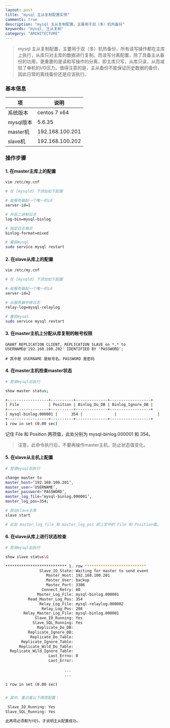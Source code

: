 ```yaml
---
layout: post
title: "mysql 主从复制配置实例"
comments: true
description: "mysql 主从复制配置，主要用于双（多）机热备份"
keywords: "mysql, 主从复制"
category: "ARCHITECTURE"
---
```



> mysql 主从复制配置，主要用于双（多）机热备份，所有读写操作都在主库上执行，从库只对主库的数据进行复制。而读写分离配置，除了具备主从备份的功用，更重要的是读和写操作的分离，即主库只写，从库只读，从而减轻了单机的I/O压力。值得注意的是，主从备份不能保证历史数据的备份，因此日常的离线备份还是应该执行。

### 基本信息

项 | 说明
--- | ---
系统版本 | centos 7 x64
mysql版本 | 5.6.35
master机 |  192.168.100.201
slave机 | 192.168.100.202

### 操作步骤

#### 1. 在master主库上的配置

```bash
vim /etc/my.cnf

# 在 [mysqld] 下添加如下配置

# 给服务器起一个唯一的id
server-id=1

# 开启二进制日志
log-bin=mysql-binlog

# 指定日志格式
binlog-format=mixed

# 重启mysql
sudo service mysql restart
```

#### 2. 在slave从库上的配置

```bash
vim /etc/my.cnf

# 在 [mysqld] 下添加如下配置

# 给服务器起一个唯一的id
server-id=2

# 从服务器中继日志
relay-log=mysql-relaylog

# 重启mysql
sudo service mysql restart
```

#### 3. 在master主机上分配从库复制的帐号权限

```mysql
GRANT REPLICATION CLIENT, REPLICATION SLAVE on *.* to USERNAME@'192.168.100.202' IDENTIFIED BY 'PASSWORD';

# 其中是 USERNAME 是帐号名，PASSWORD 是密码
```

#### 4. 在master主机检查master状态

```bash
# 登录mysql后执行

show master status;

+------------------+----------+--------------+------------------+
| File             | Position | Binlog_Do_DB | Binlog_Ignore_DB |
+------------------+----------+--------------+------------------+
| mysql-binlog.000001 |      354 |              |                  |
+------------------+----------+--------------+------------------+
1 row in set (0.00 sec)
```

记住 File 和 Position 两项值，此处分别为 mysql-binlog.000001 和 354。

> 注意，此命令执行后，不要再操作master主机，防止状态值变化。

#### 5. 在slave从主机上配置

```bash
# 登录mysql后执行

change master to 
master_host=’192.168.100.201’, 
master_user=’USERNAME’, 
master_password=’PASSWORD’, 
master_log_file=’mysql-binlog.000001’, 
master_log_pos=354;

# 启动slave主库
slave start

# 此处 master_log_file 和 master_log_pos 即上文中的 File 和 Position值。

```

#### 6. 在slave从库上进行状态检查

```bash
# 登录mysql后执行

show slave status\G

*************************** 1. row ***************************
               Slave_IO_State: Waiting for master to send event
                  Master_Host: 192.168.100.201
                  Master_User: backup
                  Master_Port: 3306
                Connect_Retry: 60
              Master_Log_File: mysql-binlog.000001
          Read_Master_Log_Pos: 354
               Relay_Log_File: mysql-relaylog.000002
                Relay_Log_Pos: 286
        Relay_Master_Log_File: mysql-binlog.000001
             Slave_IO_Running: Yes
            Slave_SQL_Running: Yes
              Replicate_Do_DB:
          Replicate_Ignore_DB:
           Replicate_Do_Table:
       Replicate_Ignore_Table:
      Replicate_Wild_Do_Table:
  Replicate_Wild_Ignore_Table:
                   Last_Errno: 0
                   Last_Error:
                 
                          ...
                          ...
                 
1 row in set (0.00 sec)


# 其中，重点看以下两项配置：

 Slave_IO_Running: Yes
Slave_SQL_Running: Yes

此两项必须都为YES，才说明主从配置成功。

```
